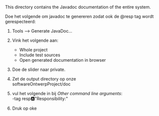This directory contains the Javadoc documentation of the entire system.

Doe het volgende om javadoc te genereren zodat ook de @resp tag wordt gerespecteerd:
1) Tools --> Generate JavaDoc...
2) Vink het volgende aan:  
    - Whole project
    - Include test sources 
    - Open generated documentation in browser
3) Doe de slider naar private.
4) Zet de output directory op onze  
softwareOntwerpProject/doc
5) vul het volgende in bij *Other command line arguments*:  
-tag resp:a:"Responsibility:"

6) Druk op oke
